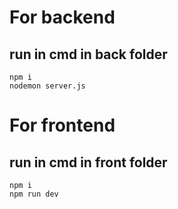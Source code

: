 # For backend 
## run in cmd in back folder
```
npm i
nodemon server.js
```

# For frontend
## run in cmd in front folder
```
npm i 
npm run dev
```
